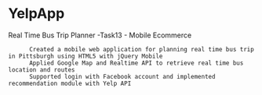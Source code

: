 # YelpApp
Real Time Bus Trip Planner -Task13 - Mobile Ecommerce 

          Created a mobile web application for planning real time bus trip in Pittsburgh using HTML5 with jQuery Mobile 
          Applied Google Map and Realtime API to retrieve real time bus location and routes
          Supported login with Facebook account and implemented recommendation module with Yelp API
